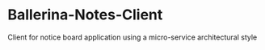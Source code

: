 # Ballerina-Notes-Client
Client for notice board application using a micro-service architectural style
